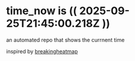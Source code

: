 # time_now is (( 2025-09-25T21:45:00.218Z ))

an automated repo that shows the currnent time

inspired by [breakingheatmap](https://github.com/breakingheatmap/breakingheatmap)